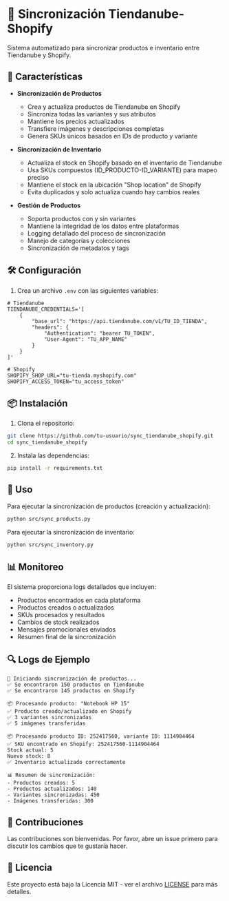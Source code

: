 # 🔄 Sincronización Tiendanube-Shopify

Sistema automatizado para sincronizar productos e inventario entre Tiendanube y Shopify.

## 🚀 Características

- **Sincronización de Productos**
  - Crea y actualiza productos de Tiendanube en Shopify
  - Sincroniza todas las variantes y sus atributos
  - Mantiene los precios actualizados
  - Transfiere imágenes y descripciones completas
  - Genera SKUs únicos basados en IDs de producto y variante

- **Sincronización de Inventario**
  - Actualiza el stock en Shopify basado en el inventario de Tiendanube
  - Usa SKUs compuestos (ID_PRODUCTO-ID_VARIANTE) para mapeo preciso
  - Mantiene el stock en la ubicación "Shop location" de Shopify
  - Evita duplicados y solo actualiza cuando hay cambios reales

- **Gestión de Productos**
  - Soporta productos con y sin variantes
  - Mantiene la integridad de los datos entre plataformas
  - Logging detallado del proceso de sincronización
  - Manejo de categorías y colecciones
  - Sincronización de metadatos y tags


## 🛠️ Configuración

1. Crea un archivo `.env` con las siguientes variables:

```env
# Tiendanube
TIENDANUBE_CREDENTIALS='[
    {
        "base_url": "https://api.tiendanube.com/v1/TU_ID_TIENDA",
        "headers": {
            "Authentication": "bearer TU_TOKEN",
            "User-Agent": "TU_APP_NAME"
        }
    }
]'

# Shopify
SHOPIFY_SHOP_URL="tu-tienda.myshopify.com"
SHOPIFY_ACCESS_TOKEN="tu_access_token"
```

## 📦 Instalación

1. Clona el repositorio:
```bash
git clone https://github.com/tu-usuario/sync_tiendanube_shopify.git
cd sync_tiendanube_shopify
```

2. Instala las dependencias:
```bash
pip install -r requirements.txt
```

## 🚀 Uso

Para ejecutar la sincronización de productos (creación y actualización):
```bash
python src/sync_products.py
```

Para ejecutar la sincronización de inventario:
```bash
python src/sync_inventory.py
```



## 📊 Monitoreo

El sistema proporciona logs detallados que incluyen:
- Productos encontrados en cada plataforma
- Productos creados o actualizados
- SKUs procesados y resultados
- Cambios de stock realizados
- Mensajes promocionales enviados
- Resumen final de la sincronización


## 🔍 Logs de Ejemplo

```
🔄 Iniciando sincronización de productos...
✅ Se encontraron 150 productos en Tiendanube
✅ Se encontraron 145 productos en Shopify

📦 Procesando producto: "Notebook HP 15"
✅ Producto creado/actualizado en Shopify
✅ 3 variantes sincronizadas
✅ 5 imágenes transferidas

📦 Procesando producto ID: 252417560, variante ID: 1114904464
✅ SKU encontrado en Shopify: 252417560-1114904464
Stock actual: 5
Nuevo stock: 8
✅ Inventario actualizado correctamente

📊 Resumen de sincronización:
- Productos creados: 5
- Productos actualizados: 140
- Variantes sincronizadas: 450
- Imágenes transferidas: 300
```

## 🤝 Contribuciones

Las contribuciones son bienvenidas. Por favor, abre un issue primero para discutir los cambios que te gustaría hacer.

## 📝 Licencia

Este proyecto está bajo la Licencia MIT - ver el archivo [LICENSE](LICENSE) para más detalles. 